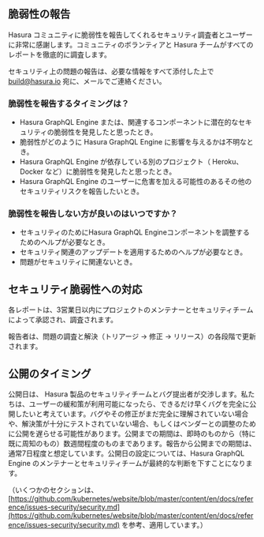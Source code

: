 ## 脆弱性の報告

Hasura コミュニティに脆弱性を報告してくれるセキュリティ調査者とユーザーに非常に感謝します。コミュニティのボランティアと Hasura チームがすべてのレポートを徹底的に調査します。

セキュリティ上の問題の報告は、必要な情報をすべて添付した上で [build@hasura.io](mailto:build@hasura.io) 宛に、メールでご連絡ください。

### 脆弱性を報告するタイミングは？

- Hasura GraphQL Engine または、関連するコンポーネントに潜在的なセキュリティの脆弱性を発見したと思ったとき。
- 脆弱性がどのように Hasura GraphQL Engine に影響を与えるかは不明なとき。
- Hasura GraphQL Engine が依存している別のプロジェクト（ Heroku、Docker など）に脆弱性を発見したと思ったとき。
- Hasura GraphQL Engine のユーザーに危害を加える可能性のあるその他のセキュリティリスクを報告したいとき。

### 脆弱性を報告しない方が良いのはいつですか？

- セキュリティのためにHasura GraphQL Engineコンポーネントを調整するためのヘルプが必要なとき。
- セキュリティ関連のアップデートを適用するためのヘルプが必要なとき。
- 問題がセキュリティに関連ないとき。

## セキュリティ脆弱性への対応

各レポートは、3営業日以内にプロジェクトのメンテナーとセキュリティチームによって承認され、調査されます。

報告者は、問題の調査と解決（トリアージ → 修正 → リリース）の各段階で更新されます。

## 公開のタイミング

公開日は、 Hasura 製品のセキュリティチームとバグ提出者が交渉します。私たちは、ユーザーの緩和策が利用可能になったら、できるだけ早くバグを完全に公開したいと考えています。バグやその修正がまだ完全に理解されていない場合や、解決策が十分にテストされていない場合、もしくはベンダーとの調整のために公開を遅らせる可能性があります。公開までの期間は、即時のものから（特に既に周知のもの）数週間程度のものまであります。報告から公開までの期間は、通常7日程度と想定しています。公開日の設定については、Hasura GraphQL Engine のメンテナーとセキュリティチームが最終的な判断を下すことになります。


（いくつかのセクションは、 [https://github.com/kubernetes/website/blob/master/content/en/docs/reference/issues-security/security.md](https://github.com/kubernetes/website/blob/master/content/en/docs/reference/issues-security/security.md) を参考、適用しています。）
